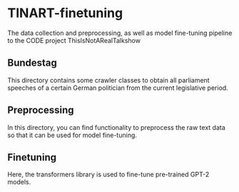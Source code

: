 # TINART-finetuning
The data collection and preprocessing, as well as model fine-tuning pipeline to the CODE project ThisIsNotARealTalkshow

## Bundestag
This directory contains some crawler classes to obtain all parliament speeches of a certain German politician from the current legislative period.

## Preprocessing
In this directory, you can find functionality to preprocess the raw text data so that it can be used for model fine-tuning.

## Finetuning
Here, the transformers library is used to fine-tune pre-trained GPT-2 models.

